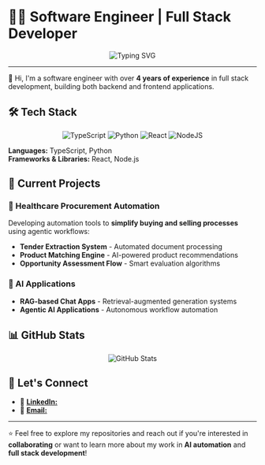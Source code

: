 # 👨‍💻 Software Engineer | Full Stack Developer

<div align="center">
  <img src="https://readme-typing-svg.herokuapp.com?font=Fira+Code&pause=1000&color=2E9FFF&width=435&lines=Full+Stack+Developer;4%2B+Years+Experience;AI+%26+Automation+Enthusiast" alt="Typing SVG" />
</div>

---

👋 Hi, I'm a software engineer with over **4 years of experience** in full stack development, building both backend and frontend applications.

## 🛠️ Tech Stack

<div align="center">

![TypeScript](https://img.shields.io/badge/typescript-%23007ACC.svg?style=for-the-badge&logo=typescript&logoColor=white)
![Python](https://img.shields.io/badge/python-3670A0?style=for-the-badge&logo=python&logoColor=ffdd54)
![React](https://img.shields.io/badge/react-%2320232a.svg?style=for-the-badge&logo=react&logoColor=%2361DAFB)
![NodeJS](https://img.shields.io/badge/node.js-6DA55F?style=for-the-badge&logo=node.js&logoColor=white)

</div>

**Languages:** TypeScript, Python  
**Frameworks & Libraries:** React, Node.js

## 🚀 Current Projects

### 🏥 Healthcare Procurement Automation
Developing automation tools to **simplify buying and selling processes** using agentic workflows:
- **Tender Extraction System** - Automated document processing
- **Product Matching Engine** - AI-powered product recommendations  
- **Opportunity Assessment Flow** - Smart evaluation algorithms

### 🤖 AI Applications
- **RAG-based Chat Apps** - Retrieval-augmented generation systems
- **Agentic AI Applications** - Autonomous workflow automation

## 📊 GitHub Stats

<div align="center">
  <img src="https://github-readme-stats.vercel.app/api?username=mharsh911&show_icons=true&theme=dark&hide_border=true" alt="GitHub Stats" />
</div>

## 🤝 Let's Connect

- 💼 [**LinkedIn:**](https://www.linkedin.com/in/harsh-mishra-b906771a9/)
- 📧 [**Email:**](mailto:mharsh911@gmail.com)
  
---

⭐ Feel free to explore my repositories and reach out if you're interested in **collaborating** or want to learn more about my work in **AI automation** and **full stack development**!

